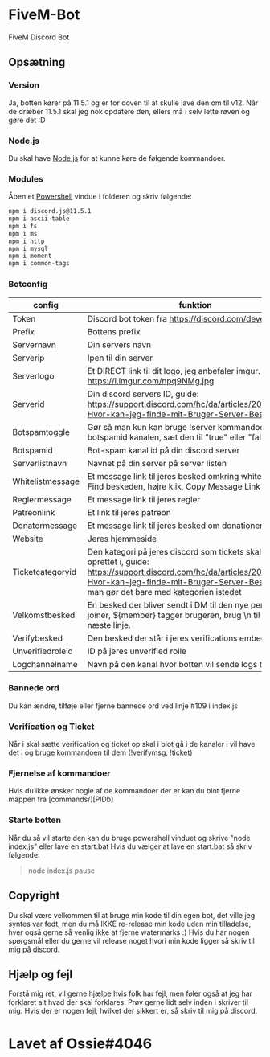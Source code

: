 # FiveM-Bot
FiveM Discord Bot

## Opsætning

### Version

Ja, botten kører på 11.5.1 og er for doven til at skulle lave den om til v12. Når de dræber 11.5.1 skal jeg nok opdatere den, ellers må i selv lette røven og gøre det :D

### Node.js
Du skal have [Node.js](https://nodejs.org/) for at kunne køre de følgende kommandoer.

### Modules

Åben et [Powershell](https://www.partitionwizard.com/clone-disk/windows-open-powershell-in-a-folder.html) vindue i folderen og skriv følgende:

```sh
npm i discord.js@11.5.1
npm i ascii-table
npm i fs
npm i ms
npm i http
npm i mysql
npm i moment
npm i common-tags
```

### Botconfig

| config | funktion |
| ------ | ------ |
| Token | Discord bot token fra https://discord.com/developers |
| Prefix | Bottens prefix |
| Servernavn | Din servers navn |
| Serverip | Ipen til din server |
| Serverlogo | Et DIRECT link til dit logo, jeg anbefaler imgur. Eksempel: https://i.imgur.com/npq9NMg.jpg |
| Serverid | Din discord servers ID, guide: https://support.discord.com/hc/da/articles/206346498-Hvor-kan-jeg-finde-mit-Bruger-Server-Besked-ID- |
| Botspamtoggle | Gør så man kun kan bruge !server kommandoen i botspamid kanalen, sæt den til "true" eller "false" |
| Botspamid | Bot-spam kanal id på din discord server |
| Serverlistnavn | Navnet på din server på server listen |
| Whitelistmessage | Et message link til jeres besked omkring whitelist, guide: Find beskeden, højre klik, Copy Message Link |
| Reglermessage | Et message link til jeres regler |
| Patreonlink | Et link til jeres patreon |
| Donatormessage | Et message link til jeres besked om donationer |
| Website | Jeres hjemmeside |
| Ticketcategoryid | Den kategori på jeres discord som tickets skal blive oprettet i, guide: https://support.discord.com/hc/da/articles/206346498-Hvor-kan-jeg-finde-mit-Bruger-Server-Besked-ID-, man gør det bare med kategorien istedet |
| Velkomstbesked | En besked der bliver sendt i DM til den nye person der joiner, ${member} tagger brugeren, brug \n til at gå til næste linje. |
| Verifybesked | Den besked der står i jeres verifications embed |
| Unverifiedroleid | ID på jeres unverified rolle |
| Logchannelname | Navn på den kanal hvor botten vil sende logs til |

### Bannede ord

Du kan ændre, tilføje eller fjerne bannede ord ved linje #109 i index.js

### Verification og Ticket

Når i skal sætte verification og ticket op skal i blot gå i de kanaler i vil have det i og bruge kommandoen til dem (!verifymsg, !ticket)

### Fjernelse af kommandoer

Hvis du ikke ønsker nogle af de kommandoer der er kan du blot fjerne mappen fra [commands/][PlDb]

### Starte botten

Når du så vil starte den kan du bruge powershell vinduet og skrive "node index.js" eller lave en start.bat
Hvis du vælger at lave en start.bat så skriv følgende:
> node index.js
> pause

## Copyright

Du skal være velkommen til at bruge min kode til din egen bot, det ville jeg syntes var fedt, men du må IKKE re-release min kode uden min tilladelse, hver også gerne så venlig ikke at fjerne watermarks :) Hvis du har nogen spørgsmål eller du gerne vil release noget hvori min kode ligger så skriv til mig på discord.

## Hjælp og fejl

Forstå mig ret, vil gerne hjælpe hvis folk har fejl, men føler også at jeg har forklaret alt hvad der skal forklares. Prøv gerne lidt selv inden i skriver til mig. 
Hvis der er nogen fejl, hvilket der sikkert er, så skriv til mig på discord.

# Lavet af Ossie#4046

